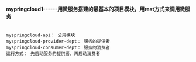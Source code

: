 
#### mypringcloud1------用微服务搭建的最基本的项目模块，用rest方式来调用微服务
```

myspringcloud-api： 公用模块
myspringcloud-provider-dept： 服务的提供者
myspringcloud-consumer-dept： 服务的消费者
运行方式： 先启动服务的提供者，再启动消费者


